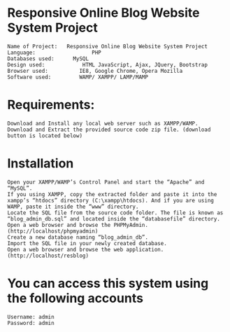 # Responsive Online Blog Website System Project

    Name of Project:   Responsive Online Blog Website System Project
    Language:                  PHP
    Databases used:      MySQL
    Design used:            HTML JavaScript, Ajax, JQuery, Bootstrap
    Browser used:          IE8, Google Chrome, Opera Mozilla
    Software used:         WAMP/ XAMPP/ LAMP/MAMP

# Requirements:

    Download and Install any local web server such as XAMPP/WAMP.
    Download and Extract the provided source code zip file. (download button is located below)

# Installation

    Open your XAMPP/WAMP’s Control Panel and start the “Apache” and “MySQL”.
    If you using XAMPP, copy the extracted folder and paste it into the xampp’s “htdocs” directory (C:\xampp\htdocs). And if you are using WAMP, paste it inside the “www” directory.
    Locate the SQL file from the source code folder. The file is known as “blog_admin_db.sql” and located inside the “databasefile” directory.
    Open a web browser and browse the PHPMyAdmin. (http://localhost/phpmyadmin)
    Create a new database naming “blog_admin_db”.
    Import the SQL file in your newly created database.
    Open a web browser and browse the web application. (http://localhost/resblog)

# You can access this system using the following accounts

    Username: admin
    Password: admin

